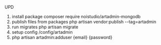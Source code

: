 UPD
1. install package composer require noistudio/artadmin-mongodb
2. publish files from packages php artisan vendor:publish --tag=artadmin
3. run migrates  php artisan migrate
4. setup config /config/artadmin
5. php artisan artadmin:adduser {email} {password}
